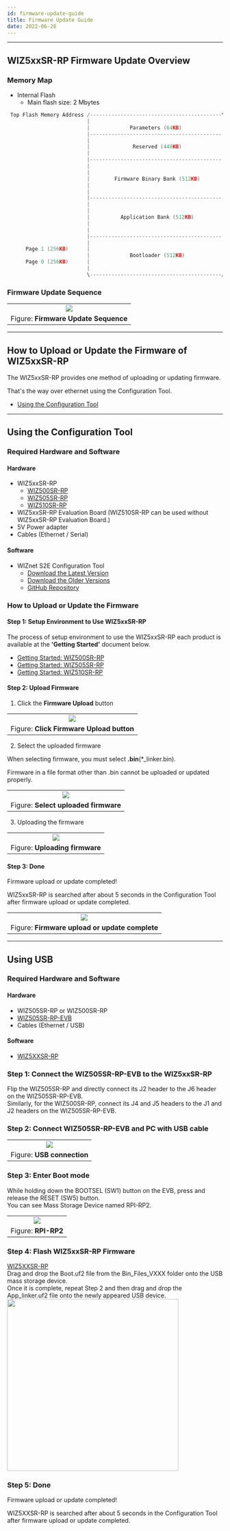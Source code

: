 ```yaml
---
id: firmware-update-guide
title: Firmware Update Guide
date: 2022-06-28
---
```




-----



## WIZ5xxSR-RP Firmware Update Overview



### Memory Map

  - Internal Flash
    - Main flash size: 2 Mbytes

```cpp
 Top Flash Memory Address /-------------------------------------------\  0x10200000
                          |                                           |
                          |             Parameters (64KB)             |
                          |-------------------------------------------|  0x101F0000
                          |                                           |
                          |              Reserved (448KB)             |
                          |                                           |
                          |-------------------------------------------|  0x10180000
                          |                                           |
                          |                                           |
                          |        Firmware Binary Bank (512KB)       |
                          |                                           |
                          |                                           |
                          |-------------------------------------------|  0x10100000
                          |                                           |
                          |                                           |
                          |          Application Bank (512KB)         |
                          |                                           |
                          |                                           |
                          |-------------------------------------------|  0x10080000
                          |                                           |
      Page 1 (256KB)      |                                           |
                          |             Bootloader (512KB)            |
      Page 0 (256KB)      |                                           |
                          |                                           |
                          \-------------------------------------------/  0x100000000
```



### Firmware Update Sequence

|                                                                                              |
| :------------------------------------------------------------------------------------------: |
| ![](/img/products/s2e_module/wiz5xxsr-rp/firmware_update_guide/firmware_update_sequence.png) |
| Figure: **Firmware Update Sequence**                                                         |



-----



## How to Upload or Update the Firmware of WIZ5xxSR-RP

The WIZ5xxSR-RP provides one method of uploading or updating firmware.

That's the way over ethernet using the Configuration Tool.

  - [Using the Configuration Tool](#using-the-configuration-tool)



-----



## Using the Configuration Tool



### Required Hardware and Software



#### Hardware

  - WIZ5xxSR-RP
    - [WIZ500SR-RP](./WIZ500SR-RP/overview-en.md)
    - [WIZ505SR-RP](./WIZ505SR-RP/overview-en.md)
    - [WIZ510SR-RP](./WIZ510SR-RP/overview-en.md)
  - WIZ5xxSR-RP Evaluation Board (WIZ510SR-RP can be used without WIZ5xxSR-RP Evaluation Board.)
  - 5V Power adapter
  - Cables (Ethernet / Serial)



#### Software

  - WIZnet S2E Configuration Tool
	- [Download the Latest Version](https://github.com/Wiznet/WIZnet-S2E-Tool-GUI/releases/tag/V1.5.0)
    - [Download the Older Versions](https://github.com/Wiznet/WIZnet-S2E-Tool-GUI/releases)
    - [GitHub Repository](https://github.com/Wiznet/WIZnet-S2E-Tool-GUI)



### How to Upload or Update the Firmware



#### Step 1: Setup Environment to Use WIZ5xxSR-RP

The process of setup environment to use the WIZ5xxSR-RP each product is available at the **'Getting Started'** document below.

  - [Getting Started: WIZ500SR-RP](./WIZ500SR-RP/getting-started-en.md)
  - [Getting Started: WIZ505SR-RP](./WIZ505SR-RP/getting-started-en.md)
  - [Getting Started: WIZ510SR-RP](./WIZ510SR-RP/getting-started-en.md)



#### Step 2: Upload Firmware

1. Click the **Firmware Upload** button

|                                                                                                  |
| :----------------------------------------------------------------------------------------------: |
| ![](/img/products/s2e_module/wiz5xxsr-rp/firmware_update_guide/click_firmware_upload_button.png) |
| Figure: **Click Firmware Upload button**                                                         |

2. Select the uploaded firmware

When selecting firmware, you must select **.bin**(*_linker.bin).

Firmware in a file format other than .bin cannot be uploaded or updated properly.

|                                                                                              |
| :------------------------------------------------------------------------------------------: |
| ![](/img/products/s2e_module/wiz5xxsr-rp/firmware_update_guide/select_uploaded_firmware.png) |
| Figure: **Select uploaded firmware**                                                         |

3. Uploading the firmware

|                                                                                        |
| :------------------------------------------------------------------------------------: |
| ![](/img/products/s2e_module/wiz5xxsr-rp/firmware_update_guide/uploading_firmware.png) |
| Figure: **Uploading firmware**                                                         |



#### Step 3: Done

Firmware upload or update completed!

WIZ5xxSR-RP is searched after about 5 seconds in the Configuration Tool after firmware upload or update completed.

|                                                                                                        |
| :----------------------------------------------------------------------------------------------------: |
| ![](/img/products/s2e_module/wiz5xxsr-rp/firmware_update_guide/firmware_upload_or_update_complete.png) |
| Figure: **Firmware upload or update complete**                                                         |



-----

## Using USB

### Required Hardware and Software


#### Hardware

  - WIZ505SR-RP or WIZ500SR-RP
  - [WIZ505SR-RP-EVB](./wiz505sr-rp-evb-en.md)
  - Cables (Ethernet / USB)


#### Software

  - [WIZ5XXSR-RP](https://github.com/Wiznet/WIZ5XXSR-RP-C/releases)

### Step 1: Connect the WIZ505SR-RP-EVB to the WIZ5xxSR-RP

Flip the WIZ505SR-RP and directly connect its J2 header to the J6 header on the WIZ505SR-RP-EVB.<br />
Similarly, for the WIZ500SR-RP, connect its J4 and J5 headers to the J1 and J2 headers on the WIZ505SR-RP-EVB.

### Step 2: Connect WIZ505SR-RP-EVB and PC with USB cable

|                                                                                              |
| :------------------------------------------------------------------------------------------: |
| ![](/img/products/s2e_module/wiz505sr-rp/wiz505sr-rp-using-usb.png)                                           |
| Figure: **USB connection**                                                                   |

### Step 3: Enter Boot mode

While holding down the BOOTSEL (SW1) button on the EVB, press and release the RESET (SW5) button.<br />
You can see Mass Storage Device named RPI-RP2.

|                                                                                              |
| :------------------------------------------------------------------------------------------: |
| ![](/img/products/w55rp20-s2e/w55rp20-s2e-rpi-rp2.png)                                       |
| Figure: **RPI-RP2**                                                                   |

### Step 4: Flash WIZ5xxSR-RP Firmware

[WIZ5XXSR-RP](https://github.com/Wiznet/WIZ5XXSR-RP-C/releases)<br />
Drag and drop the Boot.uf2 file from the Bin_Files_VXXX folder onto the USB mass storage device.<br />
Once it is complete, repeat Step 2 and then drag and drop the App_linker.uf2 file onto the newly appeared USB device.<br />
<img src="/img/products/w55rp20-s2e/drag-drop.png" width="400" />

### Step 5: Done

Firmware upload or update completed!

WIZ5XXSR-RP is searched after about 5 seconds in the Configuration Tool after firmware upload or update completed.

